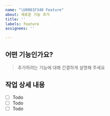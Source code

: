 ```yaml
---
name: "\U0001F340 Feature"
about: 새로운 기능 추가
title: ''
labels: feature
assignees: ''

---
```


## 어떤 기능인가요?
> 추가하려는 기능에 대해 간결하게 설명해 주세요

## 작업 상세 내용

- [ ] Todo
- [ ] Todo
- [ ] Todo
